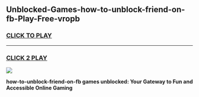 
## Unblocked-Games-how-to-unblock-friend-on-fb-Play-Free-vropb
<h3>
<a href="https://premium76.site?title=how-to-unblock-friend-on-fb&ref=21A">CLICK TO PLAY</a></h3>
<hr>

<h3>
<a href="https://premium76.site?title=how-to-unblock-friend-on-fb&ref=21A">CLICK 2 PLAY</a>
  
</h3>

<a href="https://premium76.site?title=how-to-unblock-friend-on-fb&ref=21A"><img src="https://clearcache.store/games.png"></a>


**how-to-unblock-friend-on-fb games unblocked: Your Gateway to Fun and Accessible Online Gaming**
